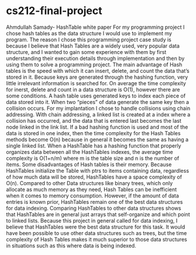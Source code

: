 # cs212-final-project
Ahmdullah Samady- HashTable white paper
For my programming project I chose hash tables as the data structure I would use to implement my program. 
The reason I chose this programming project case study is because I believe that Hash Tables are a widely used,
very popular data structure, and I wanted to gain some experience with them by first understanding their execution
details through implementation and then by using them to solve a programming project.
The main advantage of Hash tables is the speed with which it can insert, delete, and count the data that’s stored in it.
Because keys are generated through the hashing function, very little irrelevant information is searched for. 
On average the time complexity for inerst, delete and count in a data structure is O(1), however there are some conditions.
A hash table uses generated keys to index each piece of data stored into it. 
When two “pieces” of data generate the same key then a collision occurs.
For my implantation I chose to handle collisions using chain addressing.
With chain addressing, a linked list is created at a index where a collision has occurred, and the data that 
is entered last becomes the last node linked in the link list. If a bad hashing function is used and most of 
the data is stored in one index, then the time complexity for the Hash Tables methods become O(n) because in 
general it becomes the same as having a single linked list. When a HashTable has a hashing function that properly 
organizes data between all the HashTables indexes, the average time complexity is O(1+n/m) where m is the table size and 
n is the number of items.
Some disadvantages of Hash tables is their memory. Because HashTables initialize the Table with ptrs to items containing data,
regardless of how much data will be stored, HashTables have a space complexity of O(n). Compared to other Data structures like
binary trees, which only allocate as much memory as they need, Hash Tables can be inefficient when it comes to memory consumption.
However, if the amount of data entries is known prior, HashTables remain one of the best data structures for data indexing.
Comparing HashTables to other data structures shows that HashTables are in general just arrays that self-organize
and which point to linked lists. 
Because this project in general called for data indexing, I believe that HashTables were the best data structure for this task. 
It would have been possible to use other data structures such as trees, but the time complexity of Hash Tables makes it much superior 
to those data structures in situations such as this where data is being indexed.


